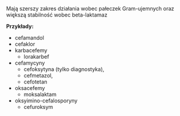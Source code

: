 Mają szerszy zakres działania wobec pałeczek Gram-ujemnych oraz większą stabilność wobec beta-laktamaz

**Przykłady:**
- cefamandol
- cefaklor
- karbacefemy 
	- lorakarbef
- cefamycyny
	- cefoksytyna (tylko diagnostyka),
	- cefmetazol,
	- cefotetan
- oksacefemy
	- moksalaktam
- oksyimino-cefalosporyny
	- cefuroksym
